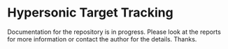# Hypersonic Target Tracking
Documentation for the repository is in progress. Please look at the reports for more information or contact the author for the details. Thanks.
